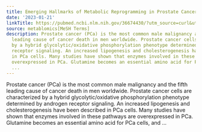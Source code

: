 ```yaml
---
title: Emerging Hallmarks of Metabolic Reprogramming in Prostate Cancer
date: '2023-01-21'
linkTitle: https://pubmed.ncbi.nlm.nih.gov/36674430/?utm_source=curl&utm_medium=rss&utm_campaign=pubmed-2&utm_content=1Zkrxt7ktlCbHBXEV3v65xxSnkSWNsJ1A6Fq3gBniKhGfIUslK&fc=20210907212339&ff=20230124200914&v=2.17.9.post6+86293ac
source: metablomics[MeSH Terms]
description: Prostate cancer (PCa) is the most common male malignancy and the fifth
  leading cause of cancer death in men worldwide. Prostate cancer cells are characterized
  by a hybrid glycolytic/oxidative phosphorylation phenotype determined by androgen
  receptor signaling. An increased lipogenesis and cholesterogenesis have been described
  in PCa cells. Many studies have shown that enzymes involved in these pathways are
  overexpressed in PCa. Glutamine becomes an essential amino acid for PCa cells, and
  ...
---
```

Prostate cancer (PCa) is the most common male malignancy and the fifth leading cause of cancer death in men worldwide. Prostate cancer cells are characterized by a hybrid glycolytic/oxidative phosphorylation phenotype determined by androgen receptor signaling. An increased lipogenesis and cholesterogenesis have been described in PCa cells. Many studies have shown that enzymes involved in these pathways are overexpressed in PCa. Glutamine becomes an essential amino acid for PCa cells, and ...
